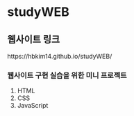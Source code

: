 <h1>studyWEB</h1>
<h2>웹사이트 링크</h2>
<p> https://hbkim14.github.io/studyWEB/</p>
<h3>웹사이트 구현 실습을 위한 미니 프로젝트</h3>
<ol>
  <li>HTML</li>
  <li>CSS</li>
  <li>JavaScript</li>
</ol>
